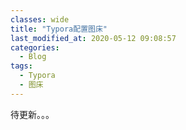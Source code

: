 ```yaml
---
classes: wide
title: "Typora配置图床"
last_modified_at: 2020-05-12 09:08:57
categories:
  - Blog
tags:
  - Typora
  - 图床
---
```


待更新。。。

